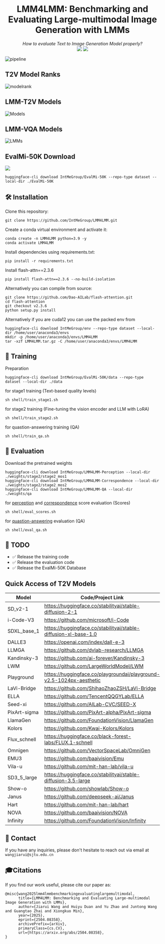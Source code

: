 
<div align="center">
   <h1>LMM4LMM: Benchmarking and Evaluating Large-multimodal Image Generation with LMMs</h1>
   <i>How to evaluate Text to Image Generation Model properly?</i>
   <div>
      <!-- <a href="https://arxiv.org/abs/2504.08358"><img src="https://arxiv.org/abs/2504.08358"/></a> -->
      <a href="https://arxiv.org/abs/2504.08358"><img src="https://img.shields.io/badge/Arxiv-2504.08358-red"/></a>
      <a href="https://huggingface.co/datasets/wangjiarui/EvalMi-50K/tree/main"><img src="https://img.shields.io/badge/%F0%9F%A4%97%20Hugging%20Face-Dataset-green"></a>
   </div>
</div>

![pipeline](https://github.com/user-attachments/assets/c322826f-12f3-48a1-b62f-b1c731dc4ba6)
## T2V Model Ranks
![modelrank](https://github.com/user-attachments/assets/1ff75fa2-f9fe-43c1-8e34-bd72d9a9d443)
## LMM-T2V Models
![Models](https://github.com/user-attachments/assets/fad370b3-9a65-4625-8542-03e11550c335)
## LMM-VQA Models
![LMMs](https://github.com/user-attachments/assets/dea7d25a-1ba3-4865-b4d5-ebf6857842c3)
## EvalMi-50K Download
 <a href="https://huggingface.co/datasets/IntMeGroup/EvalMi-50K/tree/main"><img src="https://img.shields.io/badge/%F0%9F%A4%97%20Hugging%20Face-Dataset-green"></a>
```
huggingface-cli download IntMeGroup/EvalMi-50K --repo-type dataset --local-dir ./EvalMi-50K
```
## 🛠️ Installation

Clone this repository:
```
git clone https://github.com/IntMeGroup/LMM4LMM.git
```
Create a conda virtual environment and activate it:
```
conda create -n LMM4LMM python=3.9 -y
conda activate LMM4LMM
```
Install dependencies using requirements.txt:
```
pip install -r requirements.txt
```
Install flash-attn==2.3.6
```
pip install flash-attn==2.3.6 --no-build-isolation
```
Alternatively you can compile from source:
```
git clone https://github.com/Dao-AILab/flash-attention.git
cd flash-attention
git checkout v2.3.6
python setup.py install
```
Alternatively if you are cuda12 you can use the packed env from
```
huggingface-cli download IntMeGroup/env --repo-type dataset --local-dir /home/user/anaconda3/envs
mkdir -p /home/user/anaconda3/envs/LMM4LMM
tar -xzf LMM4LMM.tar.gz -C /home/user/anaconda3/envs/LMM4LMM
```
## 🌈 Training
Preparation
```
huggingface-cli download IntMeGroup/EvalMi-50K/data --repo-type dataset --local-dir ./data
```

for stage1 training (Text-based quality levels)

```
sh shell/train_stage1.sh
```
for stage2 training (Fine-tuning the vision encoder and LLM with LoRA)

```
sh shell/train_stage2.sh
```

for quastion-answering training (QA)
```
sh shell/train_qa.sh
```

## 🌈 Evaluation
Download the pretrained weights
```
huggingface-cli download IntMeGroup/LMM4LMM-Perception --local-dir ./weights/stage2/stage2_mos1
huggingface-cli download IntMeGroup/LMM4LMM-Correspondence --local-dir ./weights/stage2/stage2_mos2
huggingface-cli download IntMeGroup/LMM4LMM-QA --local-dir ./weights/qa
```

for [perception](https://huggingface.co/IntMeGroup/LMM4LMM-Perception) and [correspondence](https://huggingface.co/IntMeGroup/LMM4LMM-Correspondence) score evaluation (Scores)

```
sh shell/eval_scores.sh
```

for [quastion-answering](https://huggingface.co/IntMeGroup/LMM4LMM-QA) evaluation (QA)
```
sh shell/eval_qa.sh
```


## 📌 TODO
- ✅ Release the training code 
- ✅ Release the evaluation code 
- ✅ Release the EvalMi-50K Database

## Quick Access of T2V Models
| Model |Code/Project Link |
|---|---|
|SD_v2-1|https://huggingface.co/stabilityai/stable-diffusion-2-1|
|i-Code-V3|https://github.com/microsoft/i-Code|
|SDXL_base_1|https://huggingface.co/stabilityai/stable-diffusion-xl-base-1.0|
|DALLE3|https://openai.com/index/dall-e-3|
|LLMGA|https://github.com/dvlab-research/LLMGA|
|Kandinsky-3|https://github.com/ai-forever/Kandinsky-3|
|LWM|https://github.com/LargeWorldModel/LWM|
|Playground|https://huggingface.co/playgroundai/playground-v2.5-1024px-aesthetic|
|LaVi-Bridge|https://github.com/ShihaoZhaoZSH/LaVi-Bridge|
|ELLA|https://github.com/TencentQQGYLab/ELLA|
|Seed-xi|https://github.com/AILab-CVC/SEED-X|
|PixArt-sigma|https://github.com/PixArt-alpha/PixArt-sigma|
|LlamaGen|https://github.com/FoundationVision/LlamaGen|
|Kolors|https://github.com/Kwai-Kolors/Kolors|
|Flux_schnell|https://huggingface.co/black-forest-labs/FLUX.1-schnell|
|Omnigen|https://github.com/VectorSpaceLab/OmniGen|
|EMU3|https://github.com/baaivision/Emu|
|Vila-u|https://github.com/mit-han-lab/vila-u|
|SD3_5_large|https://huggingface.co/stabilityai/stable-diffusion-3.5-large|
|Show-o|https://github.com/showlab/Show-o|
|Janus|https://github.com/deepseek-ai/Janus|
|Hart|https://github.com/mit-han-lab/hart|
|NOVA|https://github.com/baaivision/NOVA|
|Infinity|https://github.com/FoundationVision/Infinity|

## 📧 Contact
If you have any inquiries, please don't hesitate to reach out via email at `wangjiarui@sjtu.edu.cn`


## 🎓Citations

If you find our work useful, please cite our paper as:
```
@misc{wang2025lmm4lmmbenchmarkingevaluatinglargemultimodal,
      title={LMM4LMM: Benchmarking and Evaluating Large-multimodal Image Generation with LMMs}, 
      author={Jiarui Wang and Huiyu Duan and Yu Zhao and Juntong Wang and Guangtao Zhai and Xiongkuo Min},
      year={2025},
      eprint={2504.08358},
      archivePrefix={arXiv},
      primaryClass={cs.CV},
      url={https://arxiv.org/abs/2504.08358}, 
}
```
